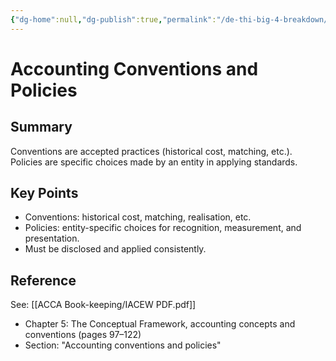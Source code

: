 ```yaml
---
{"dg-home":null,"dg-publish":true,"permalink":"/de-thi-big-4-breakdown/accounting-conventions-and-policies/","dgPassFrontmatter":true,"noteIcon":""}
---
```


# Accounting Conventions and Policies

## Summary
Conventions are accepted practices (historical cost, matching, etc.). Policies are specific choices made by an entity in applying standards.

## Key Points
- Conventions: historical cost, matching, realisation, etc.
- Policies: entity-specific choices for recognition, measurement, and presentation.
- Must be disclosed and applied consistently.

## Reference
See: [[ACCA Book-keeping/IACEW PDF.pdf]]  
- Chapter 5: The Conceptual Framework, accounting concepts and conventions (pages 97–122)
- Section: "Accounting conventions and policies"